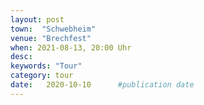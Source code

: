 ```yaml
---
layout: post
town:  "Schwebheim"
venue: "Brechfest"
when: 2021-08-13, 20:00 Uhr
desc: 
keywords: "Tour"
category: tour
date:   2020-10-10 		#publication date
---
```


